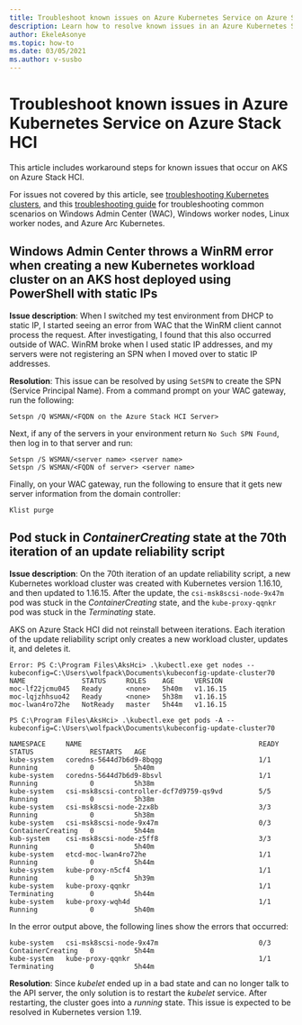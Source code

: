 ```yaml
---
title: Troubleshoot known issues on Azure Kubernetes Service on Azure Stack HCI
description: Learn how to resolve known issues in an Azure Kubernetes Service (AKS) on Azure Stack HCI deployment.
author: EkeleAsonye
ms.topic: how-to
ms.date: 03/05/2021
ms.author: v-susbo
---
```


# Troubleshoot known issues in Azure Kubernetes Service on Azure Stack HCI

This article includes workaround steps for known issues that occur on AKS on Azure Stack HCI.

For issues not covered by this article, see [troubleshooting Kubernetes clusters](https://kubernetes.io/docs/tasks/debug-application-cluster/troubleshooting/), and this [troubleshooting guide](./troubleshoot.md) for troubleshooting common scenarios on Windows Admin Center (WAC), Windows worker nodes, Linux worker nodes, and Azure Arc Kubernetes.

## Windows Admin Center throws a WinRM error when creating a new Kubernetes workload cluster on an AKS host deployed using PowerShell with static IPs

**Issue description**: When I switched my test environment from DHCP to static IP, I started seeing an error from WAC that the WinRM client cannot process the request. After investigating, I found that this also occurred outside of WAC. WinRM broke when I used static IP addresses, and my servers were not registering an SPN when I moved over to static IP addresses. 

**Resolution**: This issue can be resolved by using `SetSPN` to create the SPN (Service Principal Name). From a command prompt on your WAC gateway, run the following: 

```
Setspn /Q WSMAN/<FQDN on the Azure Stack HCI Server> 
```

Next, if any of the servers in your environment return `No Such SPN Found`, then log in to that server and run:  

```
Setspn /S WSMAN/<server name> <server name> 
Setspn /S WSMAN/<FQDN of server> <server name> 
```

Finally, on your WAC gateway, run the following to ensure that it gets new server information from the domain controller:

```
Klist purge 
```

## Pod stuck in _ContainerCreating_ state at the 70th iteration of an update reliability script

**Issue description**: On the 70th iteration of an update reliability script, a new Kubernetes workload cluster was created with Kubernetes version 1.16.10, and then updated to 1.16.15. After the update, the `csi-msk8scsi-node-9x47m` pod was stuck in the _ContainerCreating_ state, and the `kube-proxy-qqnkr` pod was stuck in the _Terminating_ state. 

AKS on Azure Stack HCI did not reinstall between iterations. Each iteration of the update reliability script only creates a new workload cluster, updates it, and deletes it. 

```output
Error: PS C:\Program Files\AksHci> .\kubectl.exe get nodes --kubeconfig=C:\Users\wolfpack\Documents\kubeconfig-update-cluster70 
NAME              STATUS     ROLES    AGE     VERSION 
moc-lf22jcmu045   Ready      <none>   5h40m   v1.16.15 
moc-lqjzhhsuo42   Ready      <none>   5h38m   v1.16.15 
moc-lwan4ro72he   NotReady   master   5h44m   v1.16.15

PS C:\Program Files\AksHci> .\kubectl.exe get pods -A --kubeconfig=C:\Users\wolfpack\Documents\kubeconfig-update-cluster70

NAMESPACE     NAME                                            READY   STATUS              RESTARTS   AGE 
kube-system   coredns-5644d7b6d9-8bqgg                        1/1     Running             0          5h40m 
kube-system   coredns-5644d7b6d9-8bsvl                        1/1     Running             0          5h38m 
kube-system   csi-msk8scsi-controller-dcf7d9759-qs9vd         5/5     Running             0          5h38m 
kube-system   csi-msk8scsi-node-2zx8b                         3/3     Running             0          5h38m 
kube-system   csi-msk8scsi-node-9x47m                         0/3     ContainerCreating   0          5h44m 
kub-system    csi-msk8scsi-node-z5ff8                         3/3     Running             0          5h40m 
kube-system   etcd-moc-lwan4ro72he                            1/1     Running             0          5h44m 
kube-system   kube-proxy-n5cf4                                1/1     Running             0          5h39m 
kube-system   kube-proxy-qqnkr                                1/1     Terminating         0          5h44m 
kube-system   kube-proxy-wqh4d                                1/1     Running             0          5h40m 
```

In the error output above, the following lines show the errors that occurred:

```
kube-system   csi-msk8scsi-node-9x47m                         0/3     ContainerCreating   0          5h44m
kube-system   kube-proxy-qqnkr                                1/1     Terminating         0          5h44m
```

**Resolution**: Since _kubelet_ ended up in a bad state and can no longer talk to the API server, the only solution is to restart the _kubelet_ service. After restarting, the cluster goes into a _running_ state. This issue is expected to be resolved in Kubernetes version 1.19. 